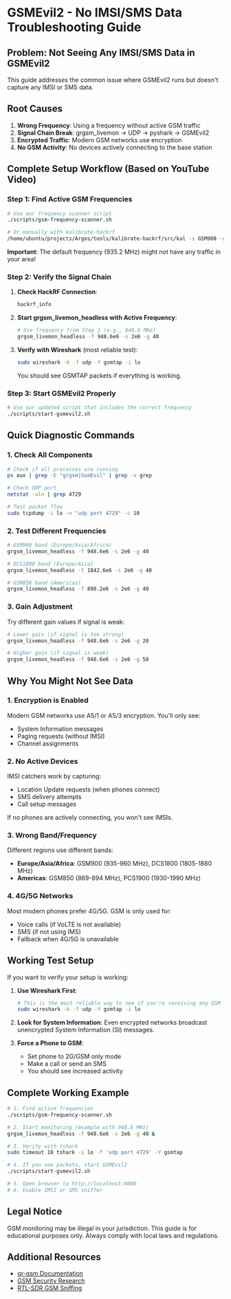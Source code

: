 # GSMEvil2 - No IMSI/SMS Data Troubleshooting Guide

## Problem: Not Seeing Any IMSI/SMS Data in GSMEvil2

This guide addresses the common issue where GSMEvil2 runs but doesn't capture any IMSI or SMS data.

## Root Causes

1. **Wrong Frequency**: Using a frequency without active GSM traffic
2. **Signal Chain Break**: grgsm_livemon → UDP → pyshark → GSMEvil2
3. **Encrypted Traffic**: Modern GSM networks use encryption
4. **No GSM Activity**: No devices actively connecting to the base station

## Complete Setup Workflow (Based on YouTube Video)

### Step 1: Find Active GSM Frequencies

```bash
# Use our frequency scanner script
./scripts/gsm-frequency-scanner.sh

# Or manually with kalibrate-hackrf
/home/ubuntu/projects/Argos/tools/kalibrate-hackrf/src/kal -s GSM900 -g 40
```

**Important**: The default frequency (935.2 MHz) might not have any traffic in your area!

### Step 2: Verify the Signal Chain

1. **Check HackRF Connection**:
   ```bash
   hackrf_info
   ```

2. **Start grgsm_livemon_headless with Active Frequency**:
   ```bash
   # Use frequency from Step 1 (e.g., 948.6 MHz)
   grgsm_livemon_headless -f 948.6e6 -s 2e6 -g 40
   ```

3. **Verify with Wireshark** (most reliable test):
   ```bash
   sudo wireshark -k -f udp -Y gsmtap -i lo
   ```
   
   You should see GSMTAP packets if everything is working.

### Step 3: Start GSMEvil2 Properly

```bash
# Use our updated script that includes the correct frequency
./scripts/start-gsmevil2.sh
```

## Quick Diagnostic Commands

### 1. Check All Components
```bash
# Check if all processes are running
ps aux | grep -E "grgsm|GsmEvil" | grep -v grep

# Check UDP port
netstat -uln | grep 4729

# Test packet flow
sudo tcpdump -i lo -n "udp port 4729" -c 10
```

### 2. Test Different Frequencies
```bash
# GSM900 band (Europe/Asia/Africa)
grgsm_livemon_headless -f 948.6e6 -s 2e6 -g 40

# DCS1800 band (Europe/Asia)
grgsm_livemon_headless -f 1842.6e6 -s 2e6 -g 40

# GSM850 band (Americas)
grgsm_livemon_headless -f 890.2e6 -s 2e6 -g 40
```

### 3. Gain Adjustment
Try different gain values if signal is weak:
```bash
# Lower gain (if signal is too strong)
grgsm_livemon_headless -f 948.6e6 -s 2e6 -g 20

# Higher gain (if signal is weak)
grgsm_livemon_headless -f 948.6e6 -s 2e6 -g 50
```

## Why You Might Not See Data

### 1. **Encryption is Enabled**
Modern GSM networks use A5/1 or A5/3 encryption. You'll only see:
- System Information messages
- Paging requests (without IMSI)
- Channel assignments

### 2. **No Active Devices**
IMSI catchers work by capturing:
- Location Update requests (when phones connect)
- SMS delivery attempts
- Call setup messages

If no phones are actively connecting, you won't see IMSIs.

### 3. **Wrong Band/Frequency**
Different regions use different bands:
- **Europe/Asia/Africa**: GSM900 (935-960 MHz), DCS1800 (1805-1880 MHz)
- **Americas**: GSM850 (869-894 MHz), PCS1900 (1930-1990 MHz)

### 4. **4G/5G Networks**
Most modern phones prefer 4G/5G. GSM is only used for:
- Voice calls (if VoLTE is not available)
- SMS (if not using IMS)
- Fallback when 4G/5G is unavailable

## Working Test Setup

If you want to verify your setup is working:

1. **Use Wireshark First**:
   ```bash
   # This is the most reliable way to see if you're receiving any GSM data
   sudo wireshark -k -f udp -Y gsmtap -i lo
   ```

2. **Look for System Information**:
   Even encrypted networks broadcast unencrypted System Information (SI) messages.

3. **Force a Phone to GSM**:
   - Set phone to 2G/GSM only mode
   - Make a call or send an SMS
   - You should see increased activity

## Complete Working Example

```bash
# 1. Find active frequencies
./scripts/gsm-frequency-scanner.sh

# 2. Start monitoring (example with 948.6 MHz)
grgsm_livemon_headless -f 948.6e6 -s 2e6 -g 40 &

# 3. Verify with tshark
sudo timeout 10 tshark -i lo -f 'udp port 4729' -Y gsmtap

# 4. If you see packets, start GSMEvil2
./scripts/start-gsmevil2.sh

# 5. Open browser to http://localhost:8080
# 6. Enable IMSI or SMS sniffer
```

## Legal Notice

GSM monitoring may be illegal in your jurisdiction. This guide is for educational purposes only. Always comply with local laws and regulations.

## Additional Resources

- [gr-gsm Documentation](https://github.com/ptrkrysik/gr-gsm)
- [GSM Security Research](https://www.gsm-security.net/)
- [RTL-SDR GSM Sniffing](https://www.rtl-sdr.com/rtl-sdr-tutorial-analyzing-gsm-with-airprobe-and-wireshark/)